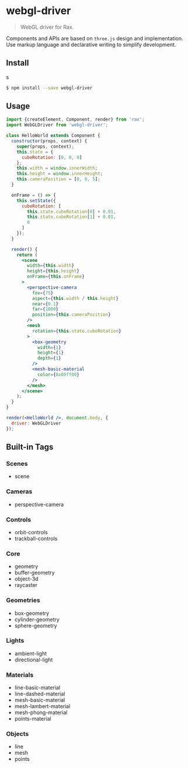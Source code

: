 # webgl-driver

> WebGL driver for Rax.

Components and APIs are based on `three.js` design and implementation. Use markup language and declarative writing to simplify development.

## Install
s
```bash
$ npm install --save webgl-driver
```

## Usage

```jsx
import {createElement, Component, render} from 'rax';
import WebGLDriver from 'webgl-driver';

class HelloWorld extends Component {
  constructor(props, context) {
    super(props, context);
    this.state = {
      cubeRotation: [0, 0, 0]
    };
    this.width = window.innerWidth;
    this.height = window.innerHeight;
    this.cameraPosition = [0, 0, 5];
  }

  onFrame = () => {
    this.setState({
      cubeRotation: [
        this.state.cubeRotation[0] + 0.01,
        this.state.cubeRotation[1] + 0.01,
        0
      ]
    });
  }

  render() {
    return (
      <scene
        width={this.width}
        height={this.height}
        onFrame={this.onFrame}
      >
        <perspective-camera
          fov={75}
          aspect={this.width / this.height}
          near={0.1}
          far={1000}
          position={this.cameraPosition}
        />
        <mesh
          rotation={this.state.cubeRotation}
        >
          <box-geometry
            width={1}
            height={1}
            depth={1}
          />
          <mesh-basic-material
            color={0x00ff00}
          />
        </mesh>
      </scene>
    );
  }
}

render(<HelloWorld />, document.body, {
  driver: WebGLDriver
});
```

## Built-in Tags

### Scenes
* scene

### Cameras
* perspective-camera

### Controls
* orbit-controls
* trackball-controls

### Core
* geometry
* buffer-geometry
* object-3d
* raycaster

### Geometries
* box-geometry
* cylinder-geometry
* sphere-geometry

### Lights
* ambient-light
* directional-light

### Materials
* line-basic-material
* line-dashed-material
* mesh-basic-material
* mesh-lambert-material
* mesh-phong-material
* points-material

### Objects
* line
* mesh
* points
